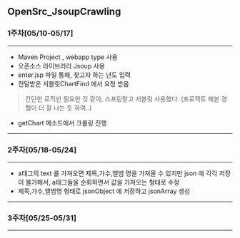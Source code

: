 ## OpenSrc_JsoupCrawling

### 1주차[05/10-05/17]
-----
- Maven Project , webapp type 사용
- 오픈소스 라이브러리 Jsoup 사용 
- enter.jsp 파일 통해, 찾고자 하는 년도 입력 
- 전달받은 서블릿ChartFind 에서 요청 받음 
> 간단한 로직만 필요한 것 같아, 스프링말고 서블릿 사용했다. (프로젝트 해본 경험이 더 잘 나는 듯 하여..)
- getChart 메소드에서 크롤링 진행 
------

### 2주차[05/18-05/24]
-----
- a태그의 text 를 가져오면 제목,가수,앨범 명을 가져올 수 있지만 json 에 각각 저장이 불가해서, a태그들을 순회하면서 값을 가져오는 형태로 수정
- 제목,가수,앨범명 형태로 jsonObject 에 저장하고 jsonArray 생성 
-----

### 3주차[05/25-05/31]
-----
